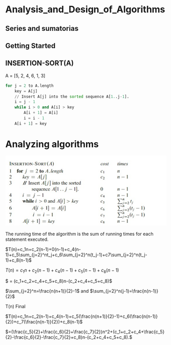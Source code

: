 # Analysis_and_Design_of_Algorithms

## Series and sumatorias


## Getting Started 

## INSERTION-SORT(A)

A = [5, 2, 4, 6, 1, 3]

```py
for j = 2 to A.length 
    key = A[j]
    // Insert A[j] into the sorted sequence A[1..j-1].
    i = j - 1
    while i > 0 and A[i] > key
        A[i + 1] = A[i]
        i = i - 1
    A[i + 1] = key
```

# Analyzing algorithms

![insertion](insertion-sort.jpg)

The running time of the algorithm is the sum of running times for each statement executed.

$T(n)=c_1n+c_2(n-1)+0(n-1)+c_4(n-1)+c_5\sum_{j=2}^nt_j+c_6\sum_{j=2}^n(t_j-1)+c7\sum_{j=2}^n(t_j-1)+c_8(n-1)$


$T(n)=c_1n+c_2(n-1)+c_4(n-1)+c_5(n-1)+c_8(n-1)$

$ = (c_1+c_2+c_4+c_5+c_8)n-(c_2+c_4+c_5+c_8)$

$\sum_{j=2}^n=\frac{n(n+1)}{2}-1$ and $\sum_{j=2}^n(j-1)=\frac{n(n-1)}{2}$

T(n) Final

$T(n)=c_1n+c_2(n-1)+c_4(n-1)+c_5(\frac{n(n+1)}{2}-1)+c_6(\frac{n(n-1)}{2})+c_7(\frac{n(n-1)}{2})+c_8(n-1)$

$=(\frac{c_5}{2}+\frac{c_6}{2}+\frac{c_7}{2})n^2+(c_1+c_2+c_4+\frac{c_5}{2}-\frac{c_6}{2}-\frac{c_7}{2}+c_8)n-(c_2+c_4+c_5+c_8).$